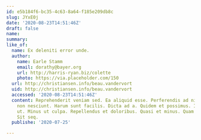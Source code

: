 ```yaml
---
id: e5b184f6-bc35-4c63-8a64-f185e209db8c
slug: JYxE0j
date: '2020-08-23T14:51:46Z'
draft: false
name: 
summary: 
like_of:
  name: Ex deleniti error unde.
  author:
    name: Earle Stamm
    email: dorathy@bayer.org
    url: http://harris-ryan.biz/colette
    photo: https://via.placeholder.com/150
  url: http://christiansen.info/beau.vandervort
  uid: http://christiansen.info/beau.vandervort
  accessed: '2020-08-23T14:51:46Z'
  content: Reprehenderit veniam sed. Ea aliquid esse. Perferendis ad nihil. Repellendus
    non nesciunt. Harum sunt facilis. Dicta ad a. Quidem et possimus. Illum tempore
    ut. Minus ut culpa. Repellendus et doloribus. Quasi et minus. Quam corporis dolorem.
    Sit seq.
  publishe: '2020-07-25'

---
```



